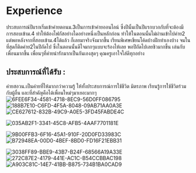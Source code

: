 # Experience
ประสบการณ์ปีแรกเริ่มเข้าค่ายตอนม.3เป็นการเข้าค่ายออนไลน์ ซึ่งปีนั้นเป็นปีแรกบวกกับที่จะต้องมีการสอบเข้าม.4 ทำให้ต้องโฟกัสอย่างใดอย่างหนึ่งเป็นหลักก่อน ทำให้ในตอนนั้นไม่ผ่านเข้าไปค่าย2 แต่พอหลังจากที่สอบเข้าม.4ได้แล้ว ก็เลยมาจริงจังมากขึ้น เรียนพิเศษเขียนโค้ดบ้างฝึกทำเองบ้าง จนในที่สุดก็ติดค่าย2ในปีถัดไป ซึ่งในตอนนั้นดีใจมากๆแบบจะร้องไห้เลย พอปีถัดไปเลยชิวมากขึ้น เล่นกับเพื่อนมากขึ้น เพื่อนๆที่ค่ายน่ารักมากเป็นกันเองสุดๆ คุณครูเอาใจใส่ดีทุกอย่าง
## ประสบการณ์ที่ได้รับ :
ค่ายสอวน.เป็นค่ายที่ให้มากกว่าความรู้ ให้ทั้งประสบการณ์การใช้ชีวิต มิตรภาพ เรียนรู้การใช้ชีวิตร่วมกับผู้อื่น และที่สำคัญคือได้เพื่อนใหม่ๆมาเยอะมากๆ
![6FEE6F34-4581-4718-8EC9-56D0FF086795](https://github.com/user-attachments/assets/719c385e-fcc2-4d7e-ac18-c5ca2ed6e999)
![188B7E10-C6FD-4F5A-8048-09AB71AA0A3E](https://github.com/user-attachments/assets/230a924e-9110-404f-95a7-e9467feb2205)
![CE627612-832B-49C9-A0E5-3FD45FABDE4C](https://github.com/user-attachments/assets/caf4f324-70b2-4758-a63f-c8c19f4ab9dd)

![035AB2F1-3341-45C8-AFB5-4AAF7701181E](https://github.com/user-attachments/assets/df62972f-bbfe-4de8-9d8d-6b0b3eb747f8)

![9B00FFB3-6F16-45A1-910F-20D0FD33983C](https://github.com/user-attachments/assets/158303d0-e4da-4aff-8367-290240161b62)
![B72948EA-00D0-4BEF-8BD0-FD16F21EBB31](https://github.com/user-attachments/assets/f87f59f1-4908-4a2b-aca6-b6322ab87a36)

![3038FF89-BBE9-43B7-B24F-68566A19A33E](https://github.com/user-attachments/assets/2d92a7b1-f1bf-43ab-ae69-b5ae12d10680)
![272C87E2-4179-441E-AC1C-B54CCBBAC198](https://github.com/user-attachments/assets/e8b5d39d-2a7d-4614-bff6-6749665cef75)
![A903C81C-14E7-41BB-B875-734B1BA0CAD9](https://github.com/user-attachments/assets/44b58457-3198-461f-935f-70242969a385)
